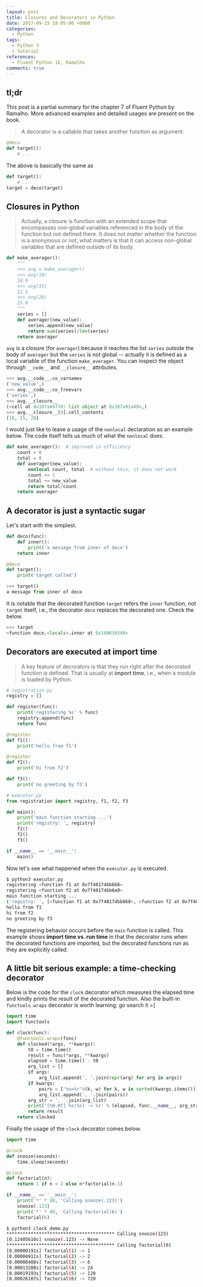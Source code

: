 ```yaml
---
layout: post
title: Closures and Decorators in Python
date: 2017-09-15 18:05:00 +0900
categories:
  - Python
tags:
  - Python 3
  - tutorial
references:
  - Fluent Python 1E, Ramalho
comments: true
---
```


## tl;dr
This post is a partial summary for the chapter 7 of Fluent Python by Ramalho. More advanced examples and detailed usages are present on the book.

> A decorator is a callable that takes another function as argument.

```python
@deco
def target():
    # ...
```
The above is basically the same as
```python
def target():
    # ...
target = deco(target)
```

## Closures in Python
> Actually, a closure is function with an extended scope that encompasses non-global variables referenced in the body of the function but not defined there. It does not matter whether the function is a anonymous or not, what matters is that it can access non-global variables that are defined outside of its body.

```python
def make_averager():
    """
    >>> avg = make_averager()
    >>> avg(10)
    10.0
    >>> avg(15)
    12.5
    >>> avg(20)
    15.0
    """
    series = []
    def averager(new_value):
        series.append(new_value)
        return sum(series)/len(series)
    return averager
```

`avg` is a closure (for `averager`) because it reaches the list `series` outside the body of `averager` but the `series` is not global -- actually it is defined as a local variable of the function `make_averager`. You can inspect the object through `__code__` and `__closure__` attributes.

```python
>>> avg.__code__.co_varnames
('new_value',)
>>> avg.__code__.co_freevars
('series',)
>>> avg.__closure__
(<cell at 0x107a44f78: list object at 0x107a91a48>,)
>>> avg.__closure__[0].cell_contents
[10, 15, 20]
```

I would just like to leave a usage of the `nonlocal` declaration as an example below. The code itself tells us much of what the `nonlocal` does.

```python
def make_averager():  # improved in efficiency
    count = 0
    total = 0
    def averager(new_value):
        nonlocal count, total  # without this, it does not work
        count += 1
        total += new_value
        return total/count
    return averager
```

## A decorator is just a syntactic sugar

Let's start with the simplest.
```python
def deco(func):
    def inner():
        print('a message from inner of deco')
    return inner

@deco
def target():
    print('target called')

>>> target()
a message from inner of deco
```
It is notable that the decorated function `target` refers the `inner` function, not `target` itself, i.e., the decorator `deco` replaces the decorated one. Check the below.
```python
>>> target
<function deco.<locals>.inner at 0x10063b598>
```

## Decorators are executed at import time

> A key feature of decorators is that they run right after the decorated function is defined. That is usually at **import time**, i.e., when a module is loaded by Python.

```python
# registration.py
registry = []

def register(func):
    print('registering %s' % func)
    registry.append(func)
    return func

@register
def f1():
    print('hello from f1')

@register
def f2():
    print('hi from f2')

def f3():
    print('no greeting by f3')

# executor.py
from registration import registry, f1, f2, f3

def main():
    print('main function starting ...')
    print('registry: ', registry)
    f1()
    f2()
    f3()

if __name__ == '__main__':
    main()
```

Now let's see what happened when the `executor.py` is executed.

```bash
$ python3 executor.py
registering <function f1 at 0x7f40174bb668>
registering <function f2 at 0x7f40174bb6e0>
main function starting ...
('registry: ', [<function f1 at 0x7f40174bb668>, <function f2 at 0x7f40174bb6e0>])
hello from f1
hi from f2
no greeting by f3
```

The registering behavior occurs before the `main` function is called. This example shows **import time vs. run time** in that the decorator runs when the decorated functions are imported, but the decorated functions run as they are explicitly called.

## A little bit serious example: a time-checking decorator
Below is the code for the `clock` decorator which measures the elapsed time and kindly prints the result of the decorated function. Also the built-in `functools.wraps` decorator is worth learning; go search it =]

```python
import time
import functools

def clock(func):
    @functools.wraps(func)
    def clocked(*args, **kwargs):
        t0 = time.time()
        result = func(*args, **kwargs)
        elapsed = time.time() - t0
        arg_list = []
        if args:
            arg_list.append(', '.join(repr(arg) for arg in args))
        if kwargs:
            pairs = ['%s=%r'%(k, w) for k, w in sorted(kwargs.items())]
            arg_list.append(', '.join(pairs))
        arg_str = ', '.join(arg_list)
        print('[%0.8f] %s(%s) -> %r' % (elapsed, func.__name__, arg_str, result))
        return result
    return clocked
```

Finally the usage of the `clock` decorator comes below.
```python
import time

@clock
def snooze(seconds):
    time.sleep(seconds)

@clock
def factorial(n):
    return 1 if n < 2 else n*factorial(n-1)

if __name__ == '__main__':
    print('*' * 40, 'Calling snooze(.123)')
    snooze(.123)
    print('*' * 40, 'Calling factorial(6)')
    factorial(6)
```

```bash
$ python3 clock_demo.py
**************************************** Calling snooze(123)
[0.12405610s] snooze(.123) -> None
**************************************** Calling factorial(6)
[0.00000191s] factorial(1) -> 1
[0.00004911s] factorial(2) -> 2
[0.00008488s] factorial(3) -> 6
[0.00013208s] factorial(4) -> 24
[0.00019193s] factorial(5) -> 120
[0.00026107s] factorial(6) -> 720
```
